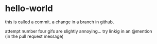 # hello-world



this is called a commit. a change in a branch in github.

attempt number four
gifs are slightly annoying...
try linkig in an @mention (in the pull request message)
